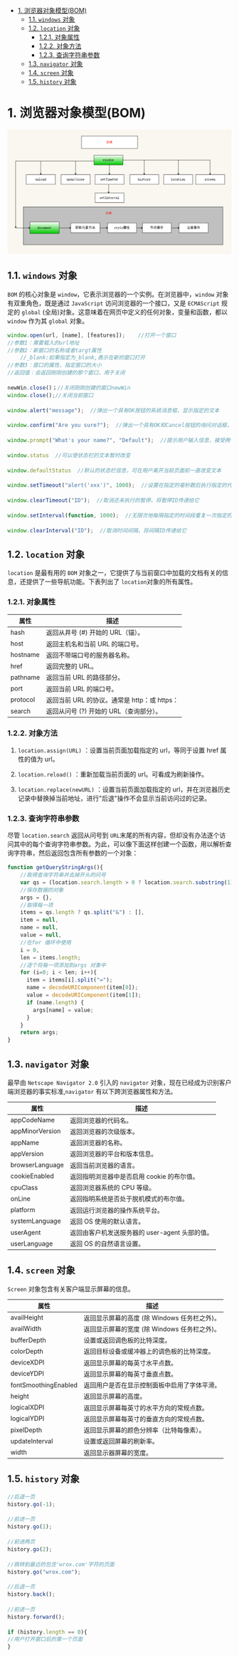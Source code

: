 <!-- TOC -->

- [1. 浏览器对象模型(BOM)](#1-浏览器对象模型bom)
  - [1.1. `windows` 对象](#11-windows-对象)
  - [1.2. `location` 对象](#12-location-对象)
    - [1.2.1. 对象属性](#121-对象属性)
    - [1.2.2. 对象方法](#122-对象方法)
    - [1.2.3. 查询字符串参数](#123-查询字符串参数)
  - [1.3. `navigator` 对象](#13-navigator-对象)
  - [1.4. `screen` 对象](#14-screen-对象)
  - [1.5. `history` 对象](#15-history-对象)

<!-- /TOC -->

# 1. 浏览器对象模型(BOM)

![BOM](images/BOM.png)

## 1.1. `windows` 对象

`BOM` 的核心对象是 `window`，它表示浏览器的一个实例。在浏览器中，`window` 对象有双重角色，既是通过 `JavaScript` 访问浏览器的一个接口，又是 `ECMAScript` 规定的 `global` (全局)对象。这意味着在网页中定义的任何对象，变量和函数，都以 `window` 作为其 `global` 对象。

```JavaScript
window.open(url, [name], [features]);    //打开一个窗口
//参数1：需要载入的url地址
//参数2：新窗口的名称或者targt属性
	//_blank:如果指定为_blank,表示在新的窗口打开
//参数3：窗口的属性，指定窗口的大小
//返回值：会返回刚刚创建的那个窗口，用于关闭

newWin.close()；//关闭刚刚创建的窗口newWin
window.close();//关闭当前窗口

window.alert("message");  //弹出一个具有OK按钮的系统消息框，显示指定的文本

window.confirm("Are you sure?");  //弹出一个具有OK和Cancel按钮的询问对话框，返回一个布尔值

window.prompt("What's your name?", "Default");  //提示用户输入信息，接受两个参数，即要显示给用户的文本和文本框中的默认值，将文本框中的值作为函数值返回

window.status  //可以使状态栏的文本暂时改变

window.defaultStatus  //默认的状态栏信息，可在用户离开当前页面前一直改变文本

window.setTimeout("alert('xxx')", 1000);  //设置在指定的毫秒数后执行指定的代码，接受2个参数，要执行的代码和等待的毫秒数

window.clearTimeout("ID");  //取消还未执行的暂停，将暂停ID传递给它

window.setInterval(function, 1000);  //无限次地每隔指定的时间段重复一次指定的代码，参数同setTimeout()一样

window.clearInterval("ID");  //取消时间间隔，将间隔ID传递给它
```

## 1.2. `location` 对象

`location` 是最有用的 `BOM` 对象之一，它提供了与当前窗口中加载的文档有关的信息，还提供了一些导航功能。下表列出了 `location`对象的所有属性。

### 1.2.1. 对象属性

| 属性     | 描述                                         |
| -------- | -------------------------------------------- |
| hash     | 返回从井号 (#) 开始的 URL（锚）。            |
| host     | 返回主机名和当前 URL 的端口号。              |
| hostname | 返回不带端口号的服务器名称。                 |
| href     | 返回完整的 URL。                             |
| pathname | 返回当前 URL 的路径部分。                    |
| port     | 返回当前 URL 的端口号。                      |
| protocol | 返回当前 URL 的协议。通常是 http：或 https： |
| search   | 返回从问号 (?) 开始的 URL（查询部分）。      |

### 1.2.2. 对象方法

1. `location.assign(URL)` ：设置当前页面加载指定的 url，等同于设置 href 属性的值为 url。

2. `location.reload()` ：重新加载当前页面的 url。可看成为刷新操作。

3. `location.replace(newURL)` ：设置当前页面加载指定的 url，并在浏览器历史记录中替换掉当前地址，进行"后退"操作不会显示当前访问过的记录。

### 1.2.3. 查询字符串参数

尽管 `location.search` 返回从问号到 `URL`末尾的所有内容，但却没有办法逐个访问其中的每个查询字符串参数。为此，可以像下面这样创建一个函数，用以解析查询字符串，然后返回包含所有参数的一个对象：

```JavaScript
function getQueryStringArgs(){
    //取得查询字符串并去掉开头的问号
    var qs = (location.search.length > 0 ? location.search.substring(1) : ""),
    //保存数据的对象
    args = {},
    //取得每一项
    items = qs.length ? qs.split("&") : [],
    item = null,
    name = null,
    value = null,
    //在for 循环中使用
    i = 0,
    len = items.length;
    //逐个将每一项添加到args 对象中
    for (i=0; i < len; i++){
      item = items[i].split("=");
      name = decodeURIComponent(item[0]);
      value = decodeURIComponent(item[1]);
      if (name.length) {
        args[name] = value;
      }
    }
    return args;
}
```

## 1.3. `navigator` 对象

最早由 `Netscape Navigator 2.0` 引入的 `navigator` 对象，现在已经成为识别客户端浏览器的事实标准,`navigator` 有以下跨浏览器属性和方法。

| 属性            | 描述                                           |
| --------------- | ---------------------------------------------- |
| appCodeName     | 返回浏览器的代码名。                           |
| appMinorVersion | 返回浏览器的次级版本。                         |
| appName         | 返回浏览器的名称。                             |
| appVersion      | 返回浏览器的平台和版本信息。                   |
| browserLanguage | 返回当前浏览器的语言。                         |
| cookieEnabled   | 返回指明浏览器中是否启用 cookie 的布尔值。     |
| cpuClass        | 返回浏览器系统的 CPU 等级。                    |
| onLine          | 返回指明系统是否处于脱机模式的布尔值。         |
| platform        | 返回运行浏览器的操作系统平台。                 |
| systemLanguage  | 返回 OS 使用的默认语言。                       |
| userAgent       | 返回由客户机发送服务器的 user-agent 头部的值。 |
| userLanguage    | 返回 OS 的自然语言设置。                       |

## 1.4. `screen` 对象

`Screen` 对象包含有关客户端显示屏幕的信息。

| 属性                 | 描述                                         |
| -------------------- | -------------------------------------------- |
| availHeight          | 返回显示屏幕的高度 (除 Windows 任务栏之外)。 |
| availWidth           | 返回显示屏幕的宽度 (除 Windows 任务栏之外)。 |
| bufferDepth          | 设置或返回调色板的比特深度。                 |
| colorDepth           | 返回目标设备或缓冲器上的调色板的比特深度。   |
| deviceXDPI           | 返回显示屏幕的每英寸水平点数。               |
| deviceYDPI           | 返回显示屏幕的每英寸垂直点数。               |
| fontSmoothingEnabled | 返回用户是否在显示控制面板中启用了字体平滑。 |
| height               | 返回显示屏幕的高度。                         |
| logicalXDPI          | 返回显示屏幕每英寸的水平方向的常规点数。     |
| logicalYDPI          | 返回显示屏幕每英寸的垂直方向的常规点数。     |
| pixelDepth           | 返回显示屏幕的颜色分辨率（比特每像素）。     |
| updateInterval       | 设置或返回屏幕的刷新率。                     |
| width                | 返回显示器屏幕的宽度。                       |

## 1.5. `history` 对象

```JavaScript
//后退一页
history.go(-1);

//前进一页
history.go(1);

//前进两页
history.go(2);

//跳转到最近的包含'wrox.com'字符的页面
history.go("wrox.com");

//后退一页
history.back();

//前进一页
history.forward();

if (history.length == 0){
//用户打开窗口后的第一个页面
}
```
